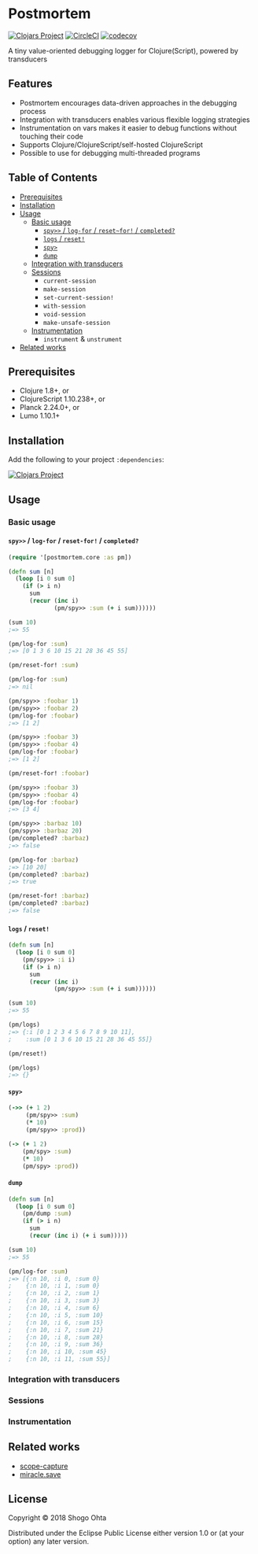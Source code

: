 # Postmortem
[![Clojars Project](https://img.shields.io/clojars/v/postmortem.svg)](https://clojars.org/postmortem)
[![CircleCI](https://circleci.com/gh/athos/postmortem.svg?style=shield)](https://circleci.com/gh/athos/postmortem)
[![codecov](https://codecov.io/gh/athos/postmortem/branch/master/graph/badge.svg)](https://codecov.io/gh/athos/postmortem)

A tiny value-oriented debugging logger for Clojure(Script), powered by transducers

## Features

- Postmortem encourages data-driven approaches in the debugging process
- Integration with transducers enables various flexible logging strategies
- Instrumentation on vars makes it easier to debug functions without touching their code
- Supports Clojure/ClojureScript/self-hosted ClojureScript
- Possible to use for debugging multi-threaded programs

## Table of Contents

- [Prerequisites](#prerequisites)
- [Installation](#installation)
- [Usage](#usage)
  - [Basic usage](#basic-usage)
    - [`spy>>` / `log-for` / `reset~for!` / `completed?`](#spy--log-for--reset-for--completed)
    - [`logs` / `reset!`](#logs--reset)
    - [`spy>`](#spy)
    - [`dump`](#dump)
  - [Integration with transducers](#integration-with-transducers)
  - [Sessions](#sessions)
    - `current-session`
    - `make-session`
    - `set-current-session!`
    - `with-session`
    - `void-session`
    - `make-unsafe-session`
  - [Instrumentation](#instrumentation)
    - `instrument` & `unstrument`
- [Related works](#related-works)

## Prerequisites

- Clojure 1.8+, or
- ClojureScript 1.10.238+, or
- Planck 2.24.0+, or
- Lumo 1.10.1+

## Installation

Add the following to your project `:dependencies`:

[![Clojars Project](https://clojars.org/postmortem/latest-version.svg)](https://clojars.org/postmortem)

## Usage

### Basic usage

#### `spy>>` / `log-for` / `reset-for!` / `completed?`

```clojure
(require '[postmortem.core :as pm])

(defn sum [n]
  (loop [i 0 sum 0]
    (if (> i n)
      sum
      (recur (inc i)
             (pm/spy>> :sum (+ i sum))))))
```

```clojure
(sum 10)
;=> 55

(pm/log-for :sum)
;=> [0 1 3 6 10 15 21 28 36 45 55]

(pm/reset-for! :sum)

(pm/log-for :sum)
;=> nil
```

```clojure
(pm/spy>> :foobar 1)
(pm/spy>> :foobar 2)
(pm/log-for :foobar)
;=> [1 2]

(pm/spy>> :foobar 3)
(pm/spy>> :foobar 4)
(pm/log-for :foobar)
;=> [1 2]

(pm/reset-for! :foobar)

(pm/spy>> :foobar 3)
(pm/spy>> :foobar 4)
(pm/log-for :foobar)
;=> [3 4]
```

```clojure
(pm/spy>> :barbaz 10)
(pm/spy>> :barbaz 20)
(pm/completed? :barbaz)
;=> false

(pm/log-for :barbaz)
;=> [10 20]
(pm/completed? :barbaz)
;=> true

(pm/reset-for! :barbaz)
(pm/completed? :barbaz)
;=> false
```

#### `logs` / `reset!`

```clojure
(defn sum [n]
  (loop [i 0 sum 0]
    (pm/spy>> :i i)
    (if (> i n)
      sum
      (recur (inc i)
             (pm/spy>> :sum (+ i sum))))))

(sum 10)
;=> 55

(pm/logs)
;=> {:i [0 1 2 3 4 5 6 7 8 9 10 11],
;    :sum [0 1 3 6 10 15 21 28 36 45 55]}

(pm/reset!)

(pm/logs)
;=> {}
```

#### `spy>`

```clojure
(->> (+ 1 2)
     (pm/spy>> :sum)
     (* 10)
     (pm/spy>> :prod))

(-> (+ 1 2)
    (pm/spy> :sum)
    (* 10)
    (pm/spy> :prod))
```

#### `dump`

```clojure
(defn sum [n]
  (loop [i 0 sum 0]
    (pm/dump :sum)
    (if (> i n)
      sum
      (recur (inc i) (+ i sum)))))

(sum 10)
;=> 55

(pm/log-for :sum)
;=> [{:n 10, :i 0, :sum 0}
;    {:n 10, :i 1, :sum 0}
;    {:n 10, :i 2, :sum 1}
;    {:n 10, :i 3, :sum 3}
;    {:n 10, :i 4, :sum 6}
;    {:n 10, :i 5, :sum 10}
;    {:n 10, :i 6, :sum 15}
;    {:n 10, :i 7, :sum 21}
;    {:n 10, :i 8, :sum 28}
;    {:n 10, :i 9, :sum 36}
;    {:n 10, :i 10, :sum 45}
;    {:n 10, :i 11, :sum 55}]
```

### Integration with transducers

### Sessions

### Instrumentation

## Related works

- [scope-capture](https://github.com/vvvvalvalval/scope-capture)
- [miracle.save](https://github.com/Saikyun/miracle.save)

## License

Copyright © 2018 Shogo Ohta

Distributed under the Eclipse Public License either version 1.0 or (at
your option) any later version.
